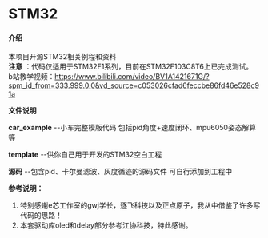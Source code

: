 # STM32

####  介绍

本项目开源STM32相关例程和资料                                                                                                                           
**注意** ：代码仅适用于STM32F1系列，目前在STM32F103C8T6上已完成测试。                                                                
b站教学视频：https://www.bilibili.com/video/BV1A1421671G/?spm_id_from=333.999.0.0&vd_source=c053026cfad6feccbe86fd46e528c91a

**文件说明**

 **car_example** --小车完整模版代码 包括pid角度+速度闭环、mpu6050姿态解算等 

 **template** --供你自己用于开发的STM32空白工程 

 **源码** --包含pid、卡尔曼滤波、灰度循迹的源码文件 可自行添加到工程中

**参考说明：**

1. 特别感谢e芯工作室的gwj学长，逐飞科技以及正点原子，我从中借鉴了许多写代码的思路！
2. 本套驱动库oled和delay部分参考江协科技，特此感谢。